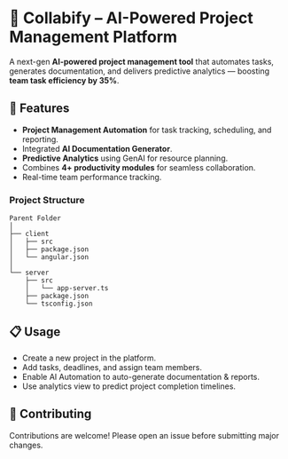 # 🤖 Collabify – AI-Powered Project Management Platform

A next-gen **AI-powered project management tool** that automates tasks, generates documentation, and delivers predictive analytics — boosting **team task efficiency by 35%**.

## 🚀 Features
- **Project Management Automation** for task tracking, scheduling, and reporting.
- Integrated **AI Documentation Generator**.
- **Predictive Analytics** using GenAI for resource planning.
- Combines **4+ productivity modules** for seamless collaboration.
- Real-time team performance tracking.

### **Project Structure**
```
Parent Folder
│
├── client
│   ├── src
│   ├── package.json
│   └── angular.json
│
└── server
    ├── src
    │   └── app-server.ts
    ├── package.json
    └── tsconfig.json
```

## 📋 Usage
- Create a new project in the platform.
- Add tasks, deadlines, and assign team members.
- Enable AI Automation to auto-generate documentation & reports.
- Use analytics view to predict project completion timelines.

## 🤝 Contributing
Contributions are welcome! Please open an issue before submitting major changes.


